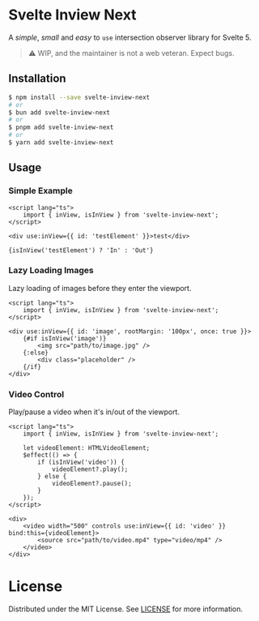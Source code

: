 # Svelte Inview Next

A _simple_, _small_ and _easy_ to `use` intersection observer library for Svelte 5.

> ⚠ WIP, and the maintainer is not a web veteran. Expect bugs.

## Installation

```sh
$ npm install --save svelte-inview-next
# or
$ bun add svelte-inview-next
# or
$ pnpm add svelte-inview-next
# or
$ yarn add svelte-inview-next
```

## Usage

### Simple Example

```svelte
<script lang="ts">
	import { inView, isInView } from 'svelte-inview-next';
</script>

<div use:inView={{ id: 'testElement' }}>test</div>

{isInView('testElement') ? 'In' : 'Out'}
```

### Lazy Loading Images

Lazy loading of images before they enter the viewport.

```svelte
<script lang="ts">
	import { inView, isInView } from 'svelte-inview-next';
</script>

<div use:inView={{ id: 'image', rootMargin: '100px', once: true }}>
	{#if isInView('image')}
		<img src="path/to/image.jpg" />
	{:else}
		<div class="placeholder" />
	{/if}
</div>
```

### Video Control

Play/pause a video when it's in/out of the viewport.

```svelte
<script lang="ts">
	import { inView, isInView } from 'svelte-inview-next';

	let videoElement: HTMLVideoElement;
	$effect(() => {
		if (isInView('video')) {
			videoElement?.play();
		} else {
			videoElement?.pause();
		}
	});
</script>

<div>
	<video width="500" controls use:inView={{ id: 'video' }} bind:this={videoElement}>
		<source src="path/to/video.mp4" type="video/mp4" />
	</video>
</div>
```

# License

Distributed under the MIT License. See [LICENSE](./LICENSE) for more information.
